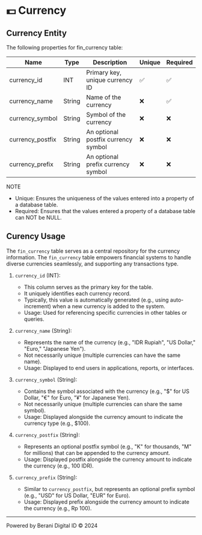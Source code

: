 # 💵 Currency

## Currency Entity
The following properties for fin_currency table:

| Name                      | Type      | Description                               | Unique | Required  |
|---------------------------|-----------|-------------------------------------------|--------|-----------|
| currency_id               | INT       | Primary key, unique currency ID           |   ✅   |    ✅    |
| currency_name             | String    | Name of the currency                      |   ❌   |    ✅    |
| currency_symbol           | String    | Symbol of the currency                    |   ❌   |    ❌    |
| currency_postfix          | String    | An optional postfix currency symbol       |   ❌   |    ❌    |
| currency_prefix           | String    | An optional prefix currency symbol        |   ❌   |    ❌    |


NOTE
- Unique: Ensures the uniqueness of the values entered into a property of a database table.
- Required: Ensures that the values entered a property of a database table can NOT be NULL.

## Curency Usage
The `fin_currency` table serves as a central repository for the currency information. The `fin_currency` table empowers financial systems to handle diverse currencies seamlessly, and supporting any transactions type.

1. `currency_id` (INT):
   - This column serves as the primary key for the table.
   - It uniquely identifies each currency record.
   - Typically, this value is automatically generated (e.g., using auto-increment) when a new currency is added to the system.
   - Usage: Used for referencing specific currencies in other tables or queries.

2. `currency_name` (String):
   - Represents the name of the currency (e.g., "IDR Rupiah", "US Dollar," "Euro," "Japanese Yen").
   - Not necessarily unique (multiple currencies can have the same name).
   - Usage: Displayed to end users in applications, reports, or interfaces.

3. `currency_symbol` (String):
   - Contains the symbol associated with the currency (e.g., "$" for US Dollar, "€" for Euro, "¥" for Japanese Yen).
   - Not necessarily unique (multiple currencies can share the same symbol).
   - Usage: Displayed alongside the currency amount to indicate the currency type (e.g., $100).

4. `currency_postfix` (String):
   - Represents an optional postfix symbol (e.g., "K" for thousands, "M" for millions) that can be appended to the currency amount.
   - Usage: Displayed postfix alongside the currency amount to indicate the currency (e.g., 100 IDR).

5. `currency_prefix` (String):
   - Similar to `currency_postfix`, but represents an optional prefix symbol (e.g., "USD" for US Dollar, "EUR" for Euro).
   - Usage: Displayed prefix alongside the currency amount to indicate the currency (e.g., Rp 100).


---
Powered by Berani Digital ID © 2024
